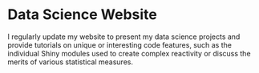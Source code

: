 # Data Science Website
I regularly update my website to present my data science projects and provide tutorials on unique or interesting code features, such as the individual Shiny modules used to create complex reactivity or discuss the merits of various statistical measures.
